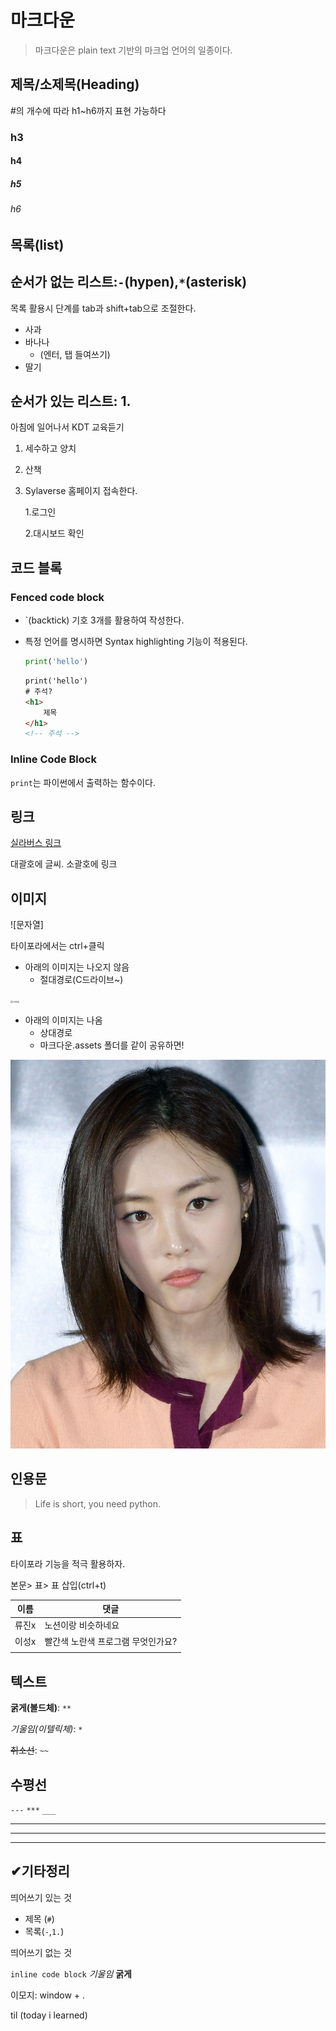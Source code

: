 # 마크다운

>  마크다운은 plain text 기반의 마크업 언어의 일종이다.

## 제목/소제목(Heading)

#의 개수에 따라 h1~h6까지 표현 가능하다

### h3

#### h4

##### h5

###### h6

## 목록(list)

## 순서가 없는 리스트:`-`(hypen),`*`(asterisk)

목록 활용시 단계를 tab과 shift+tab으로 조절한다.

- 사과
- 바나나
  - (엔터, 탭 들여쓰기)
- 딸기

## 순서가 있는 리스트: 1.

아침에 일어나서 KDT 교육듣기

1. 세수하고 양치

2. 산책

3. Sylaverse 홈페이지 접속한다.

   1.로그인

   2.대시보드 확인



## 코드 블록

### Fenced code block

- `(backtick) 기호 3개를 활용하여 작성한다.

- 특정 언어를 명시하면 Syntax highlighting 기능이 적용된다.

  ```python
  print('hello')
  ```

  ```html
  print('hello')
  # 주석?
  <h1>
      제목
  </h1>
  <!-- 주석 -->
  
  ```

### Inline Code Block

`print`는 파이썬에서 출력하는 함수이다.

## 링크

[실라버스 링크](https://syllaverse.com/courses/2)

대괄호에 글씨. 소괄호에 링크

## 이미지

![문자열]



타이포라에서는 ctrl+클릭

- 아래의 이미지는 나오지 않음
  - 절대경로(C드라이브~)



<img src="C:\Users\82102\Desktop\이연희.jpg" alt="이연희" style="zoom:25%;" />



- 아래의 이미지는 나옴
  - 상대경로
  - 마크다운.assets 폴더를 같이 공유하면!

![이연희](마크다운.assets/이연희.jpg)



## 인용문

> Life is short, you need python.

## 표

타이포라 기능을 적극 활용하자.

본문> 표> 표 삽입(ctrl+t)

| 이름  | 댓글                               |
| ----- | ---------------------------------- |
| 류진x | 노션이랑 비슷하네요                |
| 이성x | 빨간색 노란색 프로그램 무엇인가요? |
|       |                                    |

## 텍스트

**굵게(볼드체)**: `**`

*기울임(이텔릭체)*: `*`

~~취소선~~: `~~`

## 수평선

`---` `***` `___`

---

***

___

## ✔기타정리 

띄어쓰기 있는 것

- 제목 (`#`)
- 목록(`-`,`1.`)

띄어쓰기 없는 것

`inline code block` *기울임* **굵게**

이모지: window + .

til (today i learned)



